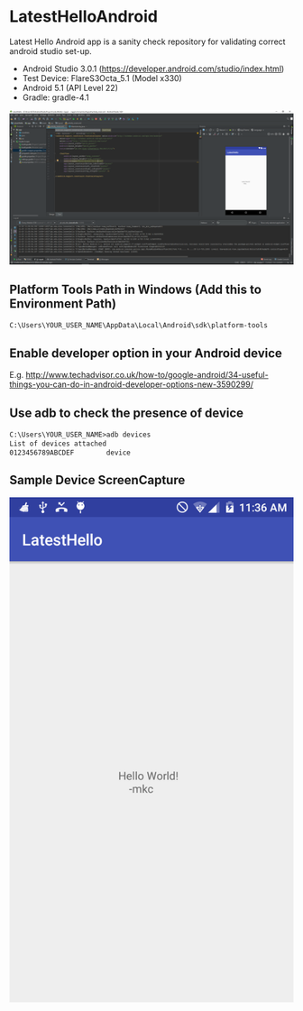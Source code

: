 # LatestHelloAndroid

Latest Hello Android app is a sanity check repository for validating correct android studio set-up.

- Android Studio 3.0.1 (https://developer.android.com/studio/index.html)
- Test Device: FlareS3Octa_5.1 (Model x330)
- Android 5.1 (API Level 22)
- Gradle: gradle-4.1

![](https://github.com/melvincabatuan/LatestHelloAndroid/blob/master/screencapture/Capture.PNG)

## Platform Tools Path in Windows (Add this to Environment Path)

```
C:\Users\YOUR_USER_NAME\AppData\Local\Android\sdk\platform-tools 
```

## Enable developer option in your Android device

E.g. http://www.techadvisor.co.uk/how-to/google-android/34-useful-things-you-can-do-in-android-developer-options-new-3590299/  

## Use adb to check the presence of device

```
C:\Users\YOUR_USER_NAME>adb devices
List of devices attached
0123456789ABCDEF        device
```

## Sample Device ScreenCapture

![](https://github.com/melvincabatuan/LatestHelloAndroid/blob/master/screencapture/device-2017-11-25-113617.png)
